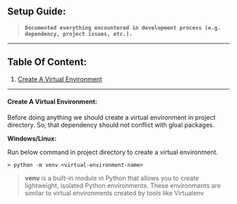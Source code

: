 ## Setup Guide:
> **`Documented everything encountered in development process (e.g. dependency, project issues, etc.).`**

<hr>

## Table Of Content:
1. [Create A Virtual Environment](#create-a-virtual-environment)

<hr>

#### Create A Virtual Environment:
Before doing anything we should create a virtual environment in project directory. So, that dependency should not conflict with gloal packages.

**Windows/Linux:**

Run below command in project directory to create a virtual environment.

`> python -m venv <virtual-environment-name>`
>**venv** is a built-in module in Python that allows you to create lightweight, isolated Python environments. These environments are similar to virtual environments created by tools like Virtualenv

